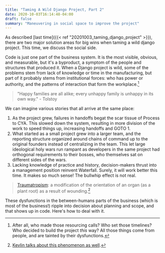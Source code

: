 ```yaml
---
title: "Taming A Wild Django Project, Part 2"
date: 2020-10-03T16:14:48-04:00
draft: false
summary: "Maneuvering in social space to improve the project"
---
```


As described [last time]({{< ref "20201003_taming_django_project" >}}), there are two major solution areas for big wins when taming a wild django project. This time, we discuss the social side.

Code is just one part of the business system. It is the most visible, obvious, and measurable, but it's a byproduct, a symptom of the people and structures that produced it. When a Django project is wild, some of the problems stem from lack of knowledge or time in the manufacturing, but part of it probably stems from institutional forces: who has power or authority, and the patterns of interaction that form the workplace.[^power]

> "Happy families are all alike; every unhappy family is unhappy in its own way." - Tolstoy

We can imagine various stories that all arrive at the same place:

1. As the project grew, failures in handoffs begat the scar tissue of Process to CYA. This slowed down the system, resulting in more division of the work to speed things up, increasing handoffs and GOTO 1.
2. What started as a small project grew into a larger team, and the reporting structure organized around chains of command up to the original founders instead of centralizing in the team. This let large ideological holy wars run rampant as developers in the same project had orthogonal requirements to their bosses, who themselves sat on different sides of the wars.
3. Lacking knowledge of practice and history, decision-makers thrust into a management position reinvent Waterfall. Surely, it will work better this time. It makes so much sense! The bullwhip effect is not real.

> [Traumatropism](https://www.merriam-webster.com/dictionary/traumatropism): a modification of the orientation of an organ (as a plant root) as a result of wounding.[^traumatropism]

These dysfunctions in the between-humans parts of the business (which is most of the business!) ripple into decision about planning and scope, and that shows up in code. Here's how to deal with it.

[^power]: After all, who made those resourcing calls? Who set those timelines? Who decided to build the project _this_ way? All those things come from people, and are tainted by their dysfunctions.
[^traumatropism]: [Kevlin talks about this phenomenon as well](https://youtu.be/-nWhH-4wWBU?t=2024).
